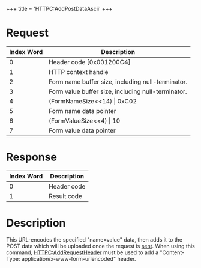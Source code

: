 +++
title = 'HTTPC:AddPostDataAscii'
+++

# Request

| Index Word | Description                                        |
|------------|----------------------------------------------------|
| 0          | Header code \[0x001200C4\]                         |
| 1          | HTTP context handle                                |
| 2          | Form name buffer size, including null-terminator.  |
| 3          | Form value buffer size, including null-terminator. |
| 4          | (FormNameSize\<\<14) \| 0xC02                      |
| 5          | Form name data pointer                             |
| 6          | (FormValueSize\<\<4) \| 10                         |
| 7          | Form value data pointer                            |

# Response

| Index Word | Description |
|------------|-------------|
| 0          | Header code |
| 1          | Result code |

# Description

This URL-encodes the specified "name=value" data, then adds it to the
POST data which will be uploaded once the request is
[sent](HTTPC:BeginRequest "wikilink"). When using this command,
[HTTPC:AddRequestHeader](HTTPC:AddRequestHeader "wikilink") must be used
to add a "Content-Type: application/x-www-form-urlencoded" header.